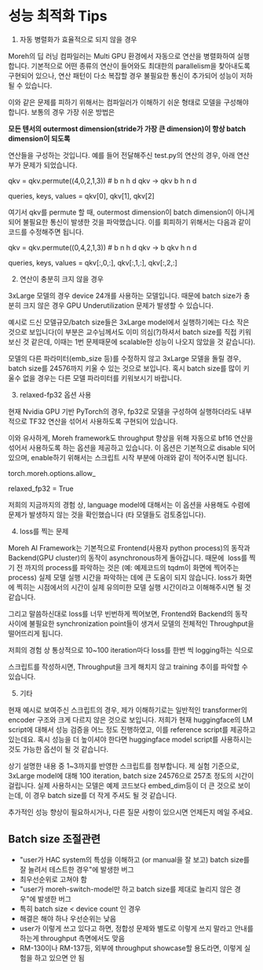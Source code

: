 # 성능 최적화 Tips


1. 자동 병렬화가 효율적으로 되지 않을 경우

Moreh의 딥 러닝 컴파일러는 Multi GPU 환경에서 자동으로 연산을 병렬화하여 실행합니다. 기본적으로 어떤 종류의 연산이 들어와도 최대한의 parallelism을 찾아내도록 구현되어 있으나, 연산 패턴이 다소 복잡할 경우 불필요한 통신이 추가되어 성능이 저하될 수 있습니다.

이와 같은 문제를 피하기 위해서는 컴파일러가 이해하기 쉬운 형태로 모델을 구성해야 합니다. 보통의 경우 가장 쉬운 방법은

**모든 텐서의 outermost dimension(stride가 가장 큰 dimension)이 항상 batch dimension이 되도록**

연산들을 구성하는 것입니다. 예를 들어 전달해주신 test.py의 연산의 경우, 아래 연산부가 문제가 되었습니다.

qkv = qkv.permute((4,0,2,1,3)) # b n h d qkv -> qkv b h n d

queries, keys, values = qkv[0], qkv[1], qkv[2]

여기서 qkv를 permute 할 때, outermost dimension이 batch dimension이 아니게 되어 불필요한 통신이 발생한 것을 파악했습니다. 이를 회피하기 위해서는 다음과 같이 코드를 수정해주면 됩니다.

qkv = qkv.permute((0,4,2,1,3)) # b n h d qkv -> b qkv h n d

queries, keys, values = qkv[:,0,:], qkv[:,1,:], qkv[:,2,:]

2. 연산이 충분히 크지 않을 경우

3xLarge 모델의 경우 device 24개를 사용하는 모델입니다. 때문에 batch size가 충분히 크지 않은 경우 GPU Underutilization 문제가 발생할 수 있습니다.

예시로 드신 모델규모/batch size들은 3xLarge model에서 실행하기에는 다소 작은 것으로 보입니다(이 부분은 교수님께서도 이미 의심(?)하셔서 batch size를 직접 키워보신 것 같은데, 이때는 1번 문제때문에 scalable한 성능이 나오지 않았을 것 같습니다).

모델의 다른 파라미터(emb_size 등)를 수정하지 않고 3xLarge 모델을 돌릴 경우, batch size를 24576까지 키울 수 있는 것으로 보입니다. 혹시 batch size를 많이 키울수 없을 경우는 다른 모델 파라미터를 키워보시기 바랍니다.

3. relaxed-fp32 옵션 사용

현재 Nvidia GPU 기반 PyTorch의 경우, fp32로 모델을 구성하여 실행하더라도 내부적으로 TF32 연산을 섞어서 사용하도록 구현되어 있습니다.

이와 유사하게, Moreh framework도 throughput 향상을 위해 자동으로 bf16 연산을 섞어서 사용하도록 하는 옵션을 제공하고 있습니다. 이 옵션은 기본적으로 disable 되어있으며, enable하기 위해서는 스크립트 시작 부분에 아래와 같이 적어주시면 됩니다.

torch.moreh.options.allow_

relaxed_fp32 = True

저희의 지금까지의 경험 상, language model에 대해서는 이 옵션을 사용해도 수렴에 문제가 발생하지 않는 것을 확인했습니다 (타 모델들도 검토중입니다).

4. loss를 찍는 문제

Moreh AI Framework는 기본적으로 Frontend(사용자 python process)의 동작과 Backend(GPU cluster)의 동작이 asynchronous하게 돌아갑니다. 때문에  loss를 찍기 전 까지의 process를 파악하는 것은 (예: 예제코드의 tqdm이 화면에 찍어주는 process) 실제 모델 실행 시간을 파악하는 데에 큰 도움이 되지 않습니다. loss가 화면에 찍히는 시점에서의 시간이 실제 유의미한 모델 실행 시간이라고 이해해주시면 될 것 같습니다.

그리고 말씀하신대로 loss를 너무 빈번하게 찍어보면, Frontend와 Backend의 동작 사이에 불필요한 synchronization point들이 생겨서 모델의 전체적인 Throughput을 떨어뜨리게 됩니다.

저희의 경험 상 통상적으로 10~100 iteration마다 loss를 한번 씩 logging하는 식으로

스크립트를 작성하시면, Throughput을 크게 해치지 않고 training 추이를 파악할 수 있습니다.

5. 기타

현재 예시로 보여주신 스크립트의 경우, 제가 이해하기로는 일반적인 transformer의 encoder 구조와 크게 다르지 않은 것으로 보입니다. 저희가 현재 huggingface의 LM script에 대해서 성능 검증을 어느 정도 진행하였고, 이를 reference script를 제공하고 있는데요. 혹시 성능을 더 높이셔야 한다면 huggingface model script를 사용하시는 것도 가능한 옵션이 될 것 같습니다.

상기 설명한 내용 중 1~3까지를 반영한 스크립트를 첨부합니다. 제 실험 기준으로, 3xLarge model에 대해 100 iteration, batch size 24576으로 257초 정도의 시간이 걸립니다. 실제 사용하시는 모델은 예제 코드보다 embed_dim등이 더 큰 것으로 보이는데, 이 경우 batch size를 더 작게 주셔도 될 것 같습니다.

추가적인 성능 향상이 필요하시거나, 다른 질문 사항이 있으시면 언제든지 메일 주세요.

## Batch size 조절관련

- "user가 HAC system의 특성을 이해하고 (or manual을 잘 보고) batch size를 잘 늘려서 테스트한 경우"에 발생한 버그
- 최우선순위로 고쳐야 함
- "user가 moreh-switch-model만 하고 batch size를 제대로 늘리지 않은 경우"에 발생한 버그
- 특히 batch size < device count 인 경우
- 해결은 해야 하나 우선순위는 낮음
- user가 이렇게 쓰고 있다고 하면, 정합성 문제와 별도로 이렇게 쓰지 말라고 안내를 하는게 throughput 측면에서도 맞음
- RM-130이나 RM-137등, 외부에 throughput showcase할 용도라면, 이렇게 실험을 하고 있으면 안 됨